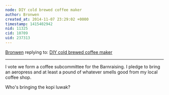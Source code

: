 ```yaml
---
node: DIY cold brewed coffee maker
author: Bronwen
created_at: 2014-11-07 23:29:02 +0000
timestamp: 1415402942
nid: 11325
cid: 10709
uid: 237313
---
```




[Bronwen](../profile/Bronwen) replying to: [DIY cold brewed coffee maker](../notes/JSummers/11-07-2014/diy-cold-brewed-coffee-maker)

----
I vote we form a coffee subcommittee for the Barnraising. I pledge to bring an aeropress and at least a pound of whatever smells good from my local coffee shop. 

Who's bringing the kopi luwak?